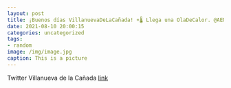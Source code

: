 ```yaml
---
layout: post
title: ¡Buenos días VillanuevaDeLaCañada! ☀🌡 Llega una OlaDeCalor. @AEMET_Madrid ha activado para hoy un aviso amarillo por altas tem...
date: 2021-08-10 20:00:15
categories: uncategorized
tags:
- random
image: /img/image.jpg
caption: This is a picture
---
```

Twitter Villanueva de la Cañada [link](https://twitter.com/AytoVDLCanada/status/1424997482027704322)
